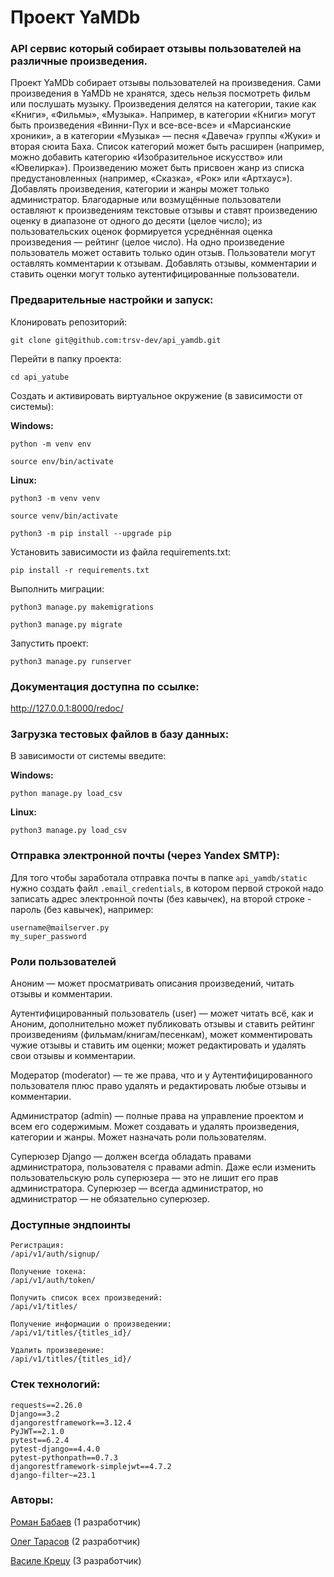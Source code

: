 # Проект YaMDb
### API сервис который собирает отзывы пользователей на различные произведения.

Проект YaMDb собирает отзывы пользователей на произведения. Сами произведения в YaMDb не хранятся, здесь нельзя посмотреть фильм или послушать музыку.
Произведения делятся на категории, такие как «Книги», «Фильмы», «Музыка». Например, в категории «Книги» могут быть произведения «Винни-Пух и все-все-все» и «Марсианские хроники», а в категории «Музыка» — песня «Давеча» группы «Жуки» и вторая сюита Баха. Список категорий может быть расширен (например, можно добавить категорию «Изобразительное искусство» или «Ювелирка»). 
Произведению может быть присвоен жанр из списка предустановленных (например, «Сказка», «Рок» или «Артхаус»). 
Добавлять произведения, категории и жанры может только администратор.
Благодарные или возмущённые пользователи оставляют к произведениям текстовые отзывы и ставят произведению оценку в диапазоне от одного до десяти (целое число); из пользовательских оценок формируется усреднённая оценка произведения — рейтинг (целое число). На одно произведение пользователь может оставить только один отзыв.
Пользователи могут оставлять комментарии к отзывам.
Добавлять отзывы, комментарии и ставить оценки могут только аутентифицированные пользователи.

### Предварительные настройки и запуск:

Клонировать репозиторий:

```
git clone git@github.com:trsv-dev/api_yamdb.git
```

Перейти в папку проекта:

```
cd api_yatube
```

Cоздать и активировать виртуальное окружение (в зависимости от системы):

**Windows:**
```
python -m venv env
```
```
source env/bin/activate
```
**Linux:**
```
python3 -m venv venv
```
```
source venv/bin/activate
```
```
python3 -m pip install --upgrade pip
```

Установить зависимости из файла requirements.txt:

```
pip install -r requirements.txt
```

Выполнить миграции:

```
python3 manage.py makemigrations
```
```
python3 manage.py migrate
```

Запустить проект:

```
python3 manage.py runserver
```

### Документация доступна по ссылке: 
http://127.0.0.1:8000/redoc/

### Загрузка тестовых файлов в базу данных:
В зависимости от системы введите:

**Windows:**
```
python manage.py load_csv
```
**Linux:**
```
python3 manage.py load_csv
```

### Отправка электронной почты (через Yandex SMTP):

Для того чтобы заработала отправка почты в папкe `api_yamdb/static` нужно создать файл `.email_credentials`, в котором первой строкой надо записать адрес электронной почты (без кавычек),
на второй строке - пароль (без кавычек), например:

```
username@mailserver.py
my_super_password
```

### Роли пользователей
Аноним — может просматривать описания произведений, читать отзывы и комментарии.

Аутентифицированный пользователь (user) — может читать всё, как и Аноним, дополнительно может публиковать отзывы и ставить рейтинг произведениям (фильмам/книгам/песенкам), может комментировать чужие отзывы и ставить им оценки; может редактировать и удалять свои отзывы и комментарии.

Модератор (moderator) — те же права, что и у Аутентифицированного пользователя плюс право удалять и редактировать любые отзывы и комментарии.

Администратор (admin) — полные права на управление проектом и всем его содержимым. Может создавать и удалять произведения, категории и жанры. Может назначать роли пользователям.

Суперюзер Django — должен всегда обладать правами администратора, пользователя с правами admin. Даже если изменить пользовательскую роль суперюзера — это не лишит его прав администратора. Суперюзер — всегда администратор, но администратор — не обязательно суперюзер.

### Доступные эндпоинты
```
Регистрация:
/api/v1/auth/signup/
```
```
Получение токена:
/api/v1/auth/token/
```
```
Получить список всех произведений:
/api/v1/titles/
```
```
Получение информации о произведении:
/api/v1/titles/{titles_id}/
```
```
Удалить произведение:
/api/v1/titles/{titles_id}/
```

### Стек технологий:
```
requests==2.26.0
Django==3.2
djangorestframework==3.12.4
PyJWT==2.1.0
pytest==6.2.4
pytest-django==4.4.0
pytest-pythonpath==0.7.3
djangorestframework-simplejwt==4.7.2
django-filter~=23.1
```

### Авторы:
[Роман Бабаев](https://github.com/NovakM434) (1 разработчик)

[Олег Тарасов](https://github.com/trsv-dev) (2 разработчик)

[Василе Крецу](https://github.com/EVA666999) (3 разработчик)